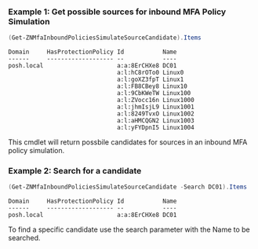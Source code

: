 ### Example 1: Get possible sources for inbound MFA Policy Simulation
```powershell
(Get-ZNMfaInboundPoliciesSimulateSourceCandidate).Items
```

```output
Domain     HasProtectionPolicy Id           Name
------     ------------------- --           ----
posh.local                     a:a:8ErCHXe8 DC01
                               a:l:hC8rOTo0 Linux0
                               a:l:goXZ3fpT Linux1
                               a:l:FB8CBey8 Linux10
                               a:l:9CbKWeTW Linux100
                               a:l:ZVocc16n Linux1000
                               a:l:jhmIsjL9 Linux1001
                               a:l:8249TvxO Linux1002
                               a:l:aHMCQGN2 Linux1003
                               a:l:yFYDpnI5 Linux1004
``` 

This cmdlet will return possbile candidates for sources in an inbound MFA policy simulation.


### Example 2: Search for a candidate
```powershell
(Get-ZNMfaInboundPoliciesSimulateSourceCandidate -Search DC01).Items
```

```output
Domain     HasProtectionPolicy Id           Name
------     ------------------- --           ----
posh.local                     a:a:8ErCHXe8 DC01
```

To find a specific candidate use the search parameter with the Name to be searched.
